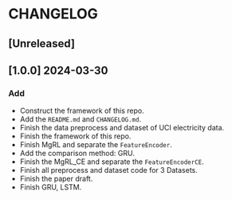 # CHANGELOG

## [Unreleased]

## [1.0.0] 2024-03-30

### Add

- Construct the framework of this repo.
- Add the `README.md` and `CHANGELOG.md`.
- Finish the data preprocess and dataset of UCI electricity data.
- Finish the framework of this repo.
- Finish MgRL and separate the `FeatureEncoder`. 
- Add the comparison method: GRU.
- Finish the MgRL_CE and separate the `FeatureEncoderCE`.
- Finish all preprocess and dataset code for 3 Datasets.
- Finish the paper draft.
- Finish GRU, LSTM.
